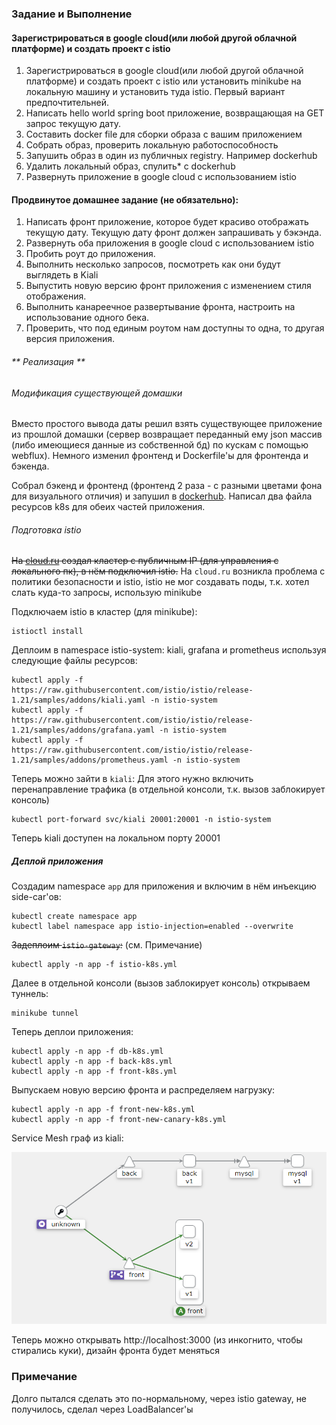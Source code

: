 ### Задание и Выполнение

#### Зарегистрироваться в google cloud(или любой другой облачной платформе) и создать проект с istio
1. Зарегистрироваться в google cloud(или любой другой облачной платформе) и создать проект с istio или установить minikube на локальную машину и установить туда istio. Первый вариант предпочтительней. 
2. Написать hello world spring boot приложение, возвращающая на GET запрос текущую дату. 
3. Составить docker file для сборки образа c вашим приложением 
4. Собрать образ, проверить локальную работоспособность
5. Запушить образ в один из публичных registry. Например dockerhub 
6. Удалить локальный образ, спулить* с dockerhub 
7. Развернуть приложение в google cloud с использованием istio


#### Продвинутое домашнее задание (не обязательно): 
1. Написать фронт приложение, которое будет красиво отображать текущую дату. Текущую дату фронт должен запрашивать у бэкэнда.
2. Развернуть оба приложения в google cloud с использованием istio
3. Пробить роут до приложения.
4. Выполнить несколько запросов, посмотреть как они будут выглядеть в Kiali 
5. Выпустить новую версию фронт приложения с изменением стиля отображения. 
6. Выполнить канареечное развертывание фронта, настроить на использование одного бека.
7. Проверить, что под единым роутом нам доступны то одна, то другая версия приложения.

###### ** Реализация **

###### Модификация существующей домашки
Вместо простого вывода даты решил взять существующее приложение из прошлой домашки (сервер возвращает переданный ему json массив (либо имеющиеся данные из собственной бд) по кускам с помощью webflux).
Немного изменил фронтенд и Dockerfile'ы для фронтенда и бэкенда.

Собрал бэкенд и фронтенд (фронтенд 2 раза - с разными цветами фона для визуального отличия) и запушил в [dockerhub](https://hub.docker.com).
Написал два файла ресурсов k8s для обеих частей приложения.

###### Подготовка istio
~~На [cloud.ru](https://cloud.ru) создал кластер с публичным IP (для управления с локального пк), в нём подключил istio.~~
На `cloud.ru` возникла проблема с политики безопасности и istio, istio не мог создавать поды, т.к. хотел слать куда-то запросы, использую minikube

Подключаем istio в кластер (для minikube):
```shell
istioctl install
```

Деплоим в namespace istio-system: kiali, grafana и prometheus используя следующие файлы ресурсов:
```shell
kubectl apply -f https://raw.githubusercontent.com/istio/istio/release-1.21/samples/addons/kiali.yaml -n istio-system
kubectl apply -f https://raw.githubusercontent.com/istio/istio/release-1.21/samples/addons/grafana.yaml -n istio-system
kubectl apply -f https://raw.githubusercontent.com/istio/istio/release-1.21/samples/addons/prometheus.yaml -n istio-system
```

Теперь можно зайти в `kiali`:
Для этого нужно включить перенаправление трафика (в отдельной консоли, т.к. вызов заблокирует консоль)
```shell
kubectl port-forward svc/kiali 20001:20001 -n istio-system
```
Теперь kiali доступен на локальном порту 20001

##### Деплой приложения
Создадим namespace `app` для приложения и включим в нём инъекцию side-car'ов:
```shell
kubectl create namespace app
kubectl label namespace app istio-injection=enabled --overwrite
```

~~Задеплоим `istio-gateway`:~~ (см. Примечание)
```shell
kubectl apply -n app -f istio-k8s.yml
```

Далее в отдельной консоли (вызов заблокирует консоль) открываем туннель:
```shell
minikube tunnel
```

Теперь деплои приложения:
```shell
kubectl apply -n app -f db-k8s.yml
kubectl apply -n app -f back-k8s.yml
kubectl apply -n app -f front-k8s.yml
```

Выпускаем новую версию фронта и распределяем нагрузку:
```shell
kubectl apply -n app -f front-new-k8s.yml
kubectl apply -n app -f front-new-canary-k8s.yml
```

Service Mesh граф из kiali:

![Before Canary](./assets/canary.png)

Теперь можно открывать http://localhost:3000 (из инкогнито, чтобы стирались куки), 
дизайн фронта будет меняться


### Примечание
Долго пытался сделать это по-нормальному, через istio gateway, не получилось, сделал через LoadBalancer'ы